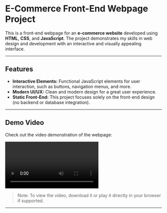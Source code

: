 
# E-Commerce Front-End Webpage Project

This is a front-end webpage for an **e-commerce website** developed using **HTML**, **CSS**, and **JavaScript**. The project demonstrates my skills in web design and development with an interactive and visually appealing interface.

---

## Features
- **Interactive Elements:** Functional JavaScript elements for user interaction, such as buttons, navigation menus, and more.
- **Modern UI/UX:** Clean and modern design for a great user experience.
- **Static Front-End:** This project focuses solely on the front-end design (no backend or database integration).

---

## Demo Video
Check out the video demonstration of the webpage:

![E-Commerce Webpage Video](./videos/e-commerce-demo.mp4)

> Note: To view the video, download it or play it directly in your browser if supported.

---


